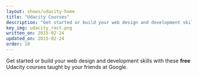 ```yaml
---
layout: shows/udacity-home
title: "Udacity Courses"
description: "Get started or build your web design and development skills with these free Udacity courses taught by your friends at Google."
key_img: udacity_rect.png
written_on: 2015-02-24
updated_on: 2015-02-24
order: 10
---
```


Get started or build your web design and development skills with these
**free** Udacity courses taught by your friends at Google.
